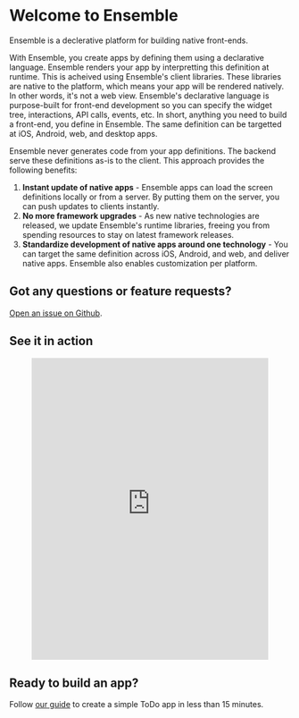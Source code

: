 # Welcome to Ensemble

Ensemble is a declerative platform for building native front-ends.

With Ensemble, you create apps by defining them using a declarative language. Ensemble renders your app by interpretting this definition at runtime. This is acheived using Ensemble's client libraries. These libraries are native to the platform, which means your app will be rendered natively. In other words, it's not a web view. Ensemble's declarative language is purpose-built for front-end development so you can specify the widget tree, interactions, API calls, events, etc. In short, anything you need to build a front-end, you define in Ensemble. The same definition can be targetted at iOS, Android, web, and desktop apps.

Ensemble never generates code from your app definitions. The backend serve these definitions as-is to the client. This approach provides the following benefits:


1. **Instant update of native apps** - Ensemble apps can load the screen definitions locally or from a server. By putting them on the server, you can push updates to clients instantly.
2. **No more framework upgrades** - As new native technologies are released, we update Ensemble's runtime libraries, freeing you from spending resources to stay on latest framework releases.
3. **Standardize development of native apps around one technology** - You can target the same definition across iOS, Android, and web, and deliver native apps. Ensemble also enables customization per platform.

## Got any questions or feature requests? 

[Open an issue on Github](https://github.com/EnsembleUI/ensemble/issues/new).


## See it in action

<figure class="video-container">
  <iframe src="https://www.youtube.com/embed/iH9RQQtRkLI" frameborder="0" allowfullscreen width="100%" style="
    height: 540px;"></iframe>
</figure>


## Ready to build an app?

Follow [our guide]() to create a simple ToDo app in less than 15 minutes.